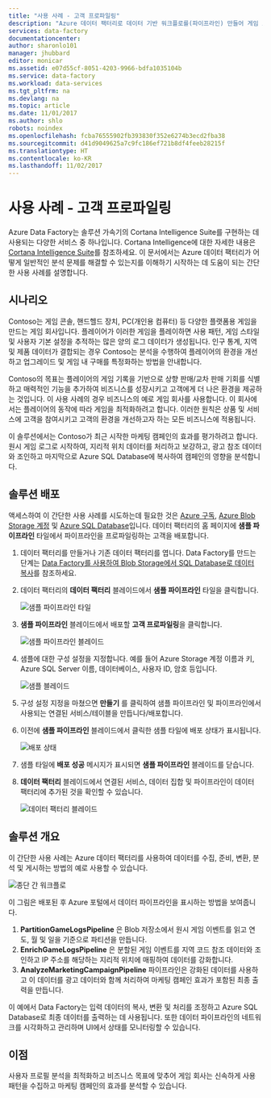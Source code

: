 ```yaml
---
title: "사용 사례 - 고객 프로파일링"
description: "Azure 데이터 팩터리로 데이터 기반 워크플로를(파이프라인) 만들어 게임 고객을 프로파일링하는 방법을 알아봅니다."
services: data-factory
documentationcenter: 
author: sharonlo101
manager: jhubbard
editor: monicar
ms.assetid: e07d55cf-8051-4203-9966-bdfa1035104b
ms.service: data-factory
ms.workload: data-services
ms.tgt_pltfrm: na
ms.devlang: na
ms.topic: article
ms.date: 11/01/2017
ms.author: shlo
robots: noindex
ms.openlocfilehash: fcba76555902fb393830f352e6274b3ecd2fba38
ms.sourcegitcommit: d41d9049625a7c9fc186ef721b8df4feeb28215f
ms.translationtype: HT
ms.contentlocale: ko-KR
ms.lasthandoff: 11/02/2017
---
```

# <a name="use-case---customer-profiling"></a>사용 사례 - 고객 프로파일링
Azure Data Factory는 솔루션 가속기의 Cortana Intelligence Suite를 구현하는 데 사용되는 다양한 서비스 중 하나입니다.  Cortana Intelligence에 대한 자세한 내용은 [Cortana Intelligence Suite](http://www.microsoft.com/cortanaanalytics)를 참조하세요. 이 문서에서는 Azure 데이터 팩터리가 어떻게 일반적인 분석 문제를 해결할 수 있는지를 이해하기 시작하는 데 도움이 되는 간단한 사용 사례를 설명합니다.

## <a name="scenario"></a>시나리오
Contoso는 게임 콘솔, 핸드헬드 장치, PC(개인용 컴퓨터) 등 다양한 플랫폼용 게임을 만드는 게임 회사입니다. 플레이어가 이러한 게임을 플레이하면 사용 패턴, 게임 스타일 및 사용자 기본 설정을 추적하는 많은 양의 로그 데이터가 생성됩니다.  인구 통계, 지역 및 제품 데이터가 결합되는 경우 Contoso는 분석을 수행하여 플레이어의 환경을 개선하고 업그레이드 및 게임 내 구매를 특정화하는 방법을 안내합니다. 

Contoso의 목표는 플레이어의 게임 기록을 기반으로 상향 판매/교차 판매 기회를 식별하고 매력적인 기능을 추가하여 비즈니스를 성장시키고 고객에게 더 나은 환경을 제공하는 것입니다. 이 사용 사례의 경우 비즈니스의 예로 게임 회사를 사용합니다. 이 회사에서는 플레이어의 동작에 따라 게임을 최적화하려고 합니다. 이러한 원칙은 상품 및 서비스에 고객을 참여시키고 고객의 환경을 개선하고자 하는 모든 비즈니스에 적용됩니다.

이 솔루션에서는 Contoso가 최근 시작한 마케팅 캠페인의 효과를 평가하려고 합니다. 원시 게임 로그로 시작하여, 지리적 위치 데이터를 처리하고 보강하고, 광고 참조 데이터와 조인하고 마지막으로 Azure SQL Database에 복사하여 캠페인의 영향을 분석합니다.

## <a name="deploy-solution"></a>솔루션 배포
액세스하여 이 간단한 사용 사례를 시도하는데 필요한 것은 [Azure 구독](https://azure.microsoft.com/pricing/free-trial/), [Azure Blob Storage 계정](../../storage/common/storage-create-storage-account.md#create-a-storage-account) 및 [Azure SQL Database](../../sql-database/sql-database-get-started.md)입니다. 데이터 팩터리의 홈 페이지에 **샘플 파이프라인** 타일에서 파이프라인을 프로파일링하는 고객을 배포합니다.

1. 데이터 팩터리를 만들거나 기존 데이터 팩터리를 엽니다. Data Factory를 만드는 단계는 [Data Factory를 사용하여 Blob Storage에서 SQL Database로 데이터 복사](data-factory-copy-data-from-azure-blob-storage-to-sql-database.md)를 참조하세요.
2. 데이터 팩터리의 **데이터 팩터리** 블레이드에서 **샘플 파이프라인** 타일을 클릭합니다.

    ![샘플 파이프라인 타일](./media/data-factory-samples/SamplePipelinesTile.png)
3. **샘플 파이프라인** 블레이드에서 배포할 **고객 프로파일링**을 클릭합니다.

    ![샘플 파이프라인 블레이드](./media/data-factory-samples/SampleTile.png)
4. 샘플에 대한 구성 설정을 지정합니다. 예를 들어 Azure Storage 계정 이름과 키, Azure SQL Server 이름, 데이터베이스, 사용자 ID, 암호 등입니다.

    ![샘플 블레이드](./media/data-factory-samples/SampleBlade.png)
5. 구성 설정 지정을 마쳤으면 **만들기** 를 클릭하여 샘플 파이프라인 및 파이프라인에서 사용되는 연결된 서비스/테이블을 만듭니다/배포합니다.
6. 이전에 **샘플 파이프라인** 블레이드에서 클릭한 샘플 타일에 배포 상태가 표시됩니다.

    ![배포 상태](./media/data-factory-samples/DeploymentStatus.png)
7. 샘플 타일에 **배포 성공** 메시지가 표시되면 **샘플 파이프라인** 블레이드를 닫습니다.  
8. **데이터 팩터리** 블레이드에서 연결된 서비스, 데이터 집합 및 파이프라인이 데이터 팩터리에 추가된 것을 확인할 수 있습니다.  

    ![데이터 팩터리 블레이드](./media/data-factory-samples/DataFactoryBladeAfter.png)

## <a name="solution-overview"></a>솔루션 개요
이 간단한 사용 사례는 Azure 데이터 팩터리를 사용하여 데이터를 수집, 준비, 변환, 분석 및 게시하는 방법의 예로 사용할 수 있습니다.

![종단 간 워크플로](./media/data-factory-customer-profiling-usecase/EndToEndWorkflow.png)

이 그림은 배포된 후 Azure 포털에서 데이터 파이프라인을 표시하는 방법을 보여줍니다.

1. **PartitionGameLogsPipeline** 은 Blob 저장소에서 원시 게임 이벤트를 읽고 연도, 월 및 일을 기준으로 파티션을 만듭니다.
2. **EnrichGameLogsPipeline** 은 분할된 게임 이벤트를 지역 코드 참조 데이터와 조인하고 IP 주소를 해당하는 지리적 위치에 매핑하여 데이터를 강화합니다.
3. **AnalyzeMarketingCampaignPipeline** 파이프라인은 강화된 데이터를 사용하고 이 데이터를 광고 데이터와 함께 처리하여 마케팅 캠페인 효과가 포함된 최종 출력을 만듭니다.

이 예에서 Data Factory는 입력 데이터의 복사, 변환 및 처리를 조정하고 Azure SQL Database로 최종 데이터를 출력하는 데 사용됩니다.  또한 데이터 파이프라인의 네트워크를 시각화하고 관리하며 UI에서 상태를 모니터링할 수 있습니다.

## <a name="benefits"></a>이점
사용자 프로필 분석을 최적화하고 비즈니스 목표에 맞추어 게임 회사는 신속하게 사용 패턴을 수집하고 마케팅 캠페인의 효과를 분석할 수 있습니다.

